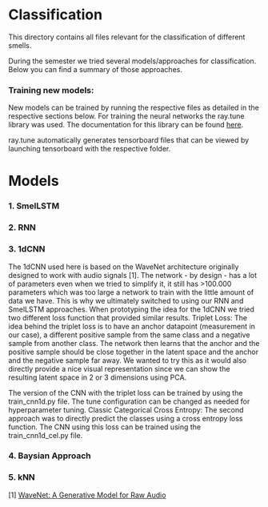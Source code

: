 # Classification 
This directory contains all files relevant for the classification of different smells.

During the semester we tried several models/approaches for classification. Below you can find a summary of those approaches.

### Training new models:
New models can be trained by running the respective files as detailed in the respective sections below. For training the neural networks the ray.tune library was used. The documentation for this library can be found [here](https://ray.readthedocs.io/en/latest/tune.html).

ray.tune automatically generates tensorboard files that can be viewed by launching tensorboard with the respective folder.

# Models
### 1. SmelLSTM
### 2. RNN
### 3. 1dCNN
The 1dCNN used here is based on the WaveNet architecture originally designed to work with audio signals [1]. The network - by design - has a lot of parameters even when we tried to simplify it, it still has >100.000 parameters which was too large a network to train with the little amount of data we have. This is why we ultimately switched to using our RNN and SmelLSTM approaches.
When prototyping the idea for the 1dCNN we tried two different loss function that provided similar results. 
Triplet Loss: The idea behind the triplet loss is to have an anchor datapoint (measurement in our case), a different positive sample from the same class and a negative sample from another class. The network then learns that the anchor and the positive sample should be close together in the latent space and the anchor and the negative sample far away.
We wanted to try this as it would also directly provide a nice visual representation since we can show the resulting latent space in 2 or 3 dimensions using PCA.

The version of the CNN with the triplet loss can be trained by using the train_cnn1d.py file. The tune configuration can be changed as needed for hyperparameter tuning.
Classic Categorical Cross Entropy: The second approach was to directly predict the classes using a cross entropy loss function. The CNN using this loss can be trained using the train_cnn1d_cel.py file.
### 4. Baysian Approach
### 5. kNN

[1] [WaveNet: A Generative Model for Raw Audio](https://arxiv.org/abs/1609.03499)
